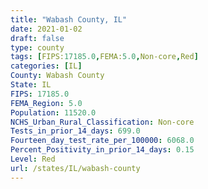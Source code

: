 ```yaml
---
title: "Wabash County, IL"
date: 2021-01-02
draft: false
type: county
tags: [FIPS:17185.0,FEMA:5.0,Non-core,Red]
categories: [IL]
County: Wabash County
State: IL
FIPS: 17185.0
FEMA_Region: 5.0
Population: 11520.0
NCHS_Urban_Rural_Classification: Non-core
Tests_in_prior_14_days: 699.0
Fourteen_day_test_rate_per_100000: 6068.0
Percent_Positivity_in_prior_14_days: 0.15
Level: Red
url: /states/IL/wabash-county
---
```



